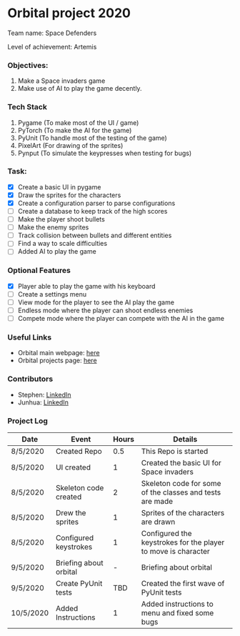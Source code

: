 # Orbital project 2020 

Team name: Space Defenders

Level of achievement: Artemis

### Objectives:
1. Make a Space invaders game
2. Make use of AI to play the game decently.

### Tech Stack
1. Pygame (To make most of the UI / game)
2. PyTorch (To make the AI for the game)
3. PyUnit (To handle most of the testing of the game)
4. PixelArt (For drawing of the sprites)
5. Pynput (To simulate the keypresses when testing for bugs)

### Task:
- [x] Create a basic UI in pygame
- [x] Draw the sprites for the characters
- [x] Create a configuration parser to parse configurations
- [ ] Create a database to keep track of the high scores
- [ ] Make the player shoot bullets
- [ ] Make the enemy sprites
- [ ] Track collision between bullets and different entities
- [ ] Find a way to scale difficulties
- [ ] Added AI to play the game

### Optional Features
- [x] Player able to play the game with his keyboard
- [ ] Create a settings menu
- [ ] View mode for the player to see the AI play the game
- [ ] Endless mode where the player can shoot endless enemies
- [ ] Compete mode where the player can compete with the AI in the game

### Useful Links
* Orbital main webpage: [here](https://orbital.comp.nus.edu.sg/)
* Orbital projects page: [here](https://nusskylab-dev.comp.nus.edu.sg/public_views/public_projects)

### Contributors
* Stephen: [LinkedIn](https://www.linkedin.com/in/stephen-tan-hin-khai/)
* Junhua: [LinkedIn](https://www.linkedin.com/in/junhua-wen-718880137/)


### Project Log
| Date      | Event                 |Hours|Details    |
|-----------|-----------------------|-----|-----------|
|8/5/2020   | Created Repo          |0.5  | This Repo is started|
|8/5/2020   | UI created            |1    | Created the basic UI for Space invaders|
|8/5/2020   | Skeleton code created |2    | Skeleton code for some of the classes and tests are made|
|8/5/2020   | Drew the sprites      |1    | Sprites of the characters are drawn|
|8/5/2020   | Configured keystrokes |1    | Configured the keystrokes for the player to move is character|
|9/5/2020   | Briefing about orbital|-    | Briefing about orbital|
|9/5/2020   | Create PyUnit tests   |TBD  | Created the first wave of PyUnit tests|
|10/5/2020  | Added Instructions    |1    | Added instructions to menu and fixed some bugs|
